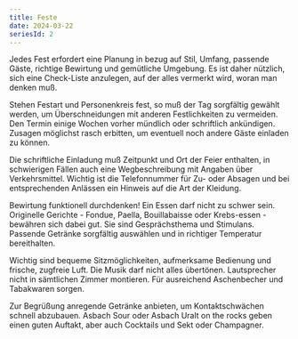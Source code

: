 ```yaml
---
title: Feste
date: 2024-03-22
seriesId: 2
---
```


Jedes Fest erfordert eine Planung in bezug auf Stil, Umfang, passende Gäste, richtige Bewirtung und gemütliche Umgebung. Es ist daher nützlich, sich eine Check-Liste anzulegen, auf der alles vermerkt wird, woran man denken muß.

Stehen Festart und Personenkreis fest, so muß der Tag sorgfältig gewählt werden, um Überschneidungen mit anderen Festlichkeiten zu vermeiden. Den Termin einige Wochen vorher mündlich oder schriftlich ankündigen. Zusagen möglichst rasch erbitten, um eventuell noch andere Gäste einladen zu können.

Die schriftliche Einladung muß Zeitpunkt und Ort der Feier enthalten, in schwierigen Fällen auch eine Wegbeschreibung mit Angaben über Verkehrsmittel. Wichtig ist die Telefonnummer für Zu- oder Absagen und bei entsprechenden Anlässen ein Hinweis auf die Art der Kleidung.

Bewirtung funktionell durchdenken! Ein Essen darf nicht zu schwer sein. Originelle Gerichte - Fondue, Paella, Bouillabaisse oder Krebs-essen - bewähren sich dabei gut. Sie sind Gesprächsthema und Stimulans. Passende Getränke sorgfältig auswählen und in richtiger Temperatur bereithalten.

Wichtig sind bequeme Sitzmöglichkeiten, aufmerksame Bedienung und frische, zugfreie Luft. Die Musik darf nicht alles übertönen. Lautsprecher nicht in sämtlichen Zimmer montieren. Für ausreichend Aschenbecher und Tabakwaren sorgen.

Zur Begrüßung anregende Getränke anbieten, um Kontaktschwächen schnell abzubauen. Asbach Sour oder Asbach Uralt on the rocks geben einen guten Auftakt, aber auch Cocktails und Sekt oder Champagner.
